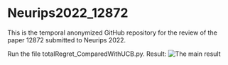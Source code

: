 # Neurips2022_12872
This is the temporal anonymized GitHub repository for the review of the paper 12872 submitted to Neurips 2022.

Run the file totalRegret_ComparedWithUCB.py.
Result:
![The main result](https://github.com/BlindxBlind/Neurips2022_12872/blob/main/RegretComparison.png?raw=true)
